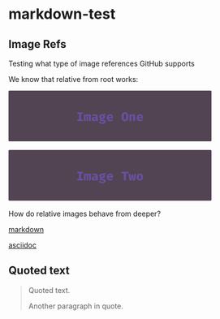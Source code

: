 # markdown-test

## Image Refs
Testing what type of image references GitHub supports

We know that relative from root works:


![image 1](images/img1/image1.png)


![image 2](images/img2/image2.png)

How do relative images behave from deeper?

[markdown](dir1/dir2/dir3/test.md)

[asciidoc](dir1/dir2/dir3/test.adoc)

## Quoted text

> Quoted text.
>
> Another paragraph in quote.
